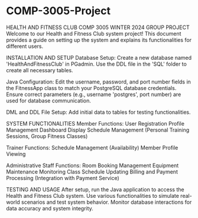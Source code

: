 # COMP-3005-Project
HEALTH AND FITNESS CLUB
COMP 3005 WINTER 2024 GROUP PROJECT
Welcome to our Health and Fitness Club system project! This document provides a guide on setting up the system and explains its functionalities for different users.

INSTALLATION AND SETUP
Database Setup:
Create a new database named 'HealthAndFitnessClub' in PGadmin.
Use the DDL file in the 'SQL' folder to create all necessary tables.

Java Configuration:
Edit the username, password, and port number fields in the FitnessApp class to match your PostgreSQL database credentials.
Ensure correct parameters (e.g., username 'postgres', port number) are used for database communication.

DML and DDL File Setup:
Add initial data to tables for testing functionalities.

SYSTEM FUNCTIONALITIES
Member Functions:
User Registration
Profile Management
Dashboard Display
Schedule Management (Personal Training Sessions, Group Fitness Classes)

Trainer Functions:
Schedule Management (Availability)
Member Profile Viewing

Administrative Staff Functions:
Room Booking Management
Equipment Maintenance Monitoring
Class Schedule Updating
Billing and Payment Processing (Integration with Payment Service)

TESTING AND USAGE
After setup, run the Java application to access the Health and Fitness Club system.
Use various functionalities to simulate real-world scenarios and test system behavior.
Monitor database interactions for data accuracy and system integrity.
